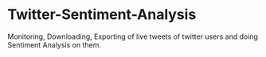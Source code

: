 # Twitter-Sentiment-Analysis
Monitoring, Downloading, Exporting of live tweets of twitter users and doing Sentiment Analysis on them.
